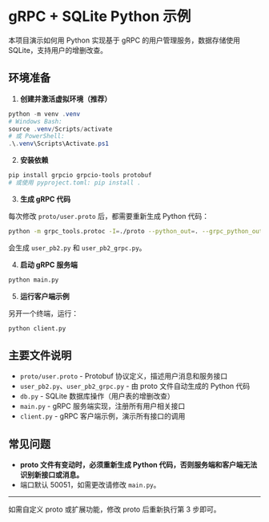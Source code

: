
# gRPC + SQLite Python 示例

本项目演示如何用 Python 实现基于 gRPC 的用户管理服务，数据存储使用 SQLite，支持用户的增删改查。

## 环境准备

1. **创建并激活虚拟环境（推荐）**

```powershell
python -m venv .venv
# Windows Bash:
source .venv/Scripts/activate
# 或 PowerShell:
.\.venv\Scripts\Activate.ps1
```

2. **安装依赖**

```powershell
pip install grpcio grpcio-tools protobuf
# 或使用 pyproject.toml: pip install .
```

3. **生成 gRPC 代码**

每次修改 `proto/user.proto` 后，都需要重新生成 Python 代码：

```bash
python -m grpc_tools.protoc -I=./proto --python_out=. --grpc_python_out=. ./proto/user.proto
```

会生成 `user_pb2.py` 和 `user_pb2_grpc.py`。

4. **启动 gRPC 服务端**

```bash
python main.py
```

5. **运行客户端示例**

另开一个终端，运行：

```bash
python client.py
```

## 主要文件说明

- `proto/user.proto` - Protobuf 协议定义，描述用户消息和服务接口
- `user_pb2.py`、`user_pb2_grpc.py` - 由 proto 文件自动生成的 Python 代码
- `db.py` - SQLite 数据库操作（用户表的增删改查）
- `main.py` - gRPC 服务端实现，注册所有用户相关接口
- `client.py` - gRPC 客户端示例，演示所有接口的调用

## 常见问题

- **proto 文件有变动时，必须重新生成 Python 代码，否则服务端和客户端无法识别新接口或消息。**
- 端口默认 50051，如需更改请修改 `main.py`。

---
如需自定义 proto 或扩展功能，修改 proto 后重新执行第 3 步即可。
